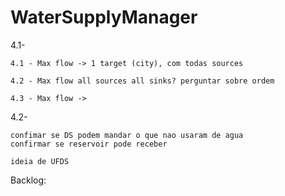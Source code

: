 # WaterSupplyManager

4.1-

    4.1 - Max flow -> 1 target (city), com todas sources
    
    4.2 - Max flow all sources all sinks? perguntar sobre ordem
    
    4.3 - Max flow -> 

4.2-

    confimar se DS podem mandar o que nao usaram de agua
    confirmar se reservoir pode receber

    ideia de UFDS

Backlog:
    
    